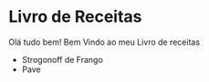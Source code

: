 # Livro de Receitas

Olá tudo bem! Bem Vindo ao meu Livro de receitas



- Strogonoff de Frango
- Pave
